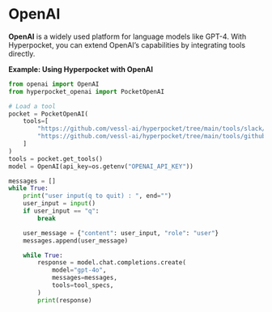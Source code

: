 # OpenAI

**OpenAI** is a widely used platform for language models like GPT-4. With Hyperpocket, you can extend OpenAI’s capabilities by integrating tools directly.

**Example: Using Hyperpocket with OpenAI**

```python
from openai import OpenAI
from hyperpocket_openai import PocketOpenAI

# Load a tool
pocket = PocketOpenAI(
    tools=[
        "https://github.com/vessl-ai/hyperpocket/tree/main/tools/slack/get-message",
        "https://github.com/vessl-ai/hyperpocket/tree/main/tools/github/list-pull-requests",
    ]
)
tools = pocket.get_tools()
model = OpenAI(api_key=os.getenv("OPENAI_API_KEY"))

messages = []
while True:
    print("user input(q to quit) : ", end="")
    user_input = input()
    if user_input == "q":
        break

    user_message = {"content": user_input, "role": "user"}
    messages.append(user_message)

    while True:
        response = model.chat.completions.create(
            model="gpt-4o",
            messages=messages,
            tools=tool_specs,
        )
        print(response)
```
